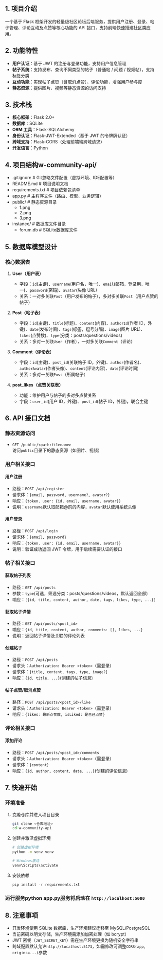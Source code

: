 ## 1. 项目介绍
一个基于 Flask 框架开发的轻量级社区论坛后端服务，提供用户注册、登录、帖子管理、评论互动及点赞等核心功能的 API 接口，支持前端快速搭建社区类应用。


## 2. 功能特性
- **用户认证**：基于 JWT 的注册与登录功能，支持用户信息管理
- **帖子系统**：支持发布、查询不同类型的帖子（普通帖 / 问题 / 视频帖），支持标签分类
- **互动功能**：实现帖子点赞（含取消点赞）、评论功能，增强用户参与度
- **静态资源**：提供图片、视频等静态资源的访问支持


## 3. 技术栈
- **核心框架**：Flask 2.0+
- **数据库**：SQLite
- **ORM 工具**：Flask-SQLAlchemy
- **身份认证**：Flask-JWT-Extended（基于 JWT 的令牌牌认证）
- **跨域支持**：Flask-CORS（处理前端端跨域请求）
- **开发语言**：Python


## 4. 项目结构w-community-api/
- .gitignore                 # Git忽略文件配置（虚拟环境、IDE配置等）
- README.md                  # 项目说明文档
- requirements.txt           # 项目依赖包清单
- app.py                     # 主程序文件（路由、模型、业务逻辑）
- public/                    # 静态资源目录
  - 1.png
  - 2.png
  - 3.png
- instance/                  # 数据库文件目录
  - forum.db               # SQLite数据库文件

## 5. 数据库模型设计
### 核心数据表

1. **User（用户表）**
   - 字段：`id`(主键)、`username`(用户名，唯一)、`email`(邮箱，登录用，唯一)、`password`(密码)、`avatar`(头像 URL)
   - 关系：一对多关联`Post`（用户发布的帖子），多对多关联`Post`（用户点赞的帖子）

2. **Post（帖子表）**
   - 字段：`id`(主键)、`title`(标题)、`content`(内容)、`authorId`(作者 ID，外键)、`date`(发布时间)、`tags`(标签，逗号分隔)、`image`(图片 URL)、`likes`(点赞数)、`type`(分类：posts/questions/videos)
   - 关系：多对一关联`User`（作者），一对多关联`Comment`（评论）

3. **Comment（评论表）**
   - 字段：`id`(主键)、`post_id`(关联帖子 ID，外键)、`author`(作者名)、`authorAvatar`(作者头像)、`content`(评论内容)、`date`(评论时间)
   - 关系：多对一关联`Post`（所属帖子）

4. **post_likes（点赞关联表）**
   - 功能：维护用户与帖子的多对多点赞关系
   - 字段：`user_id`(用户 ID，外键)、`post_id`(帖子 ID，外键)，联合主键


## 6. API 接口文档

### 静态资源访问
- `GET /public/<path:filename>`  
  访问`public`目录下的静态资源（如图片、视频）


### 用户相关接口

#### 用户注册
- 路径：`POST /api/register`
- 请求体：`{email, password, username?, avatar?}`
- 响应：`{token, user: {id, email, username, avatar}}`
- 说明：`username`默认取邮箱@前的内容，`avatar`默认使用系统头像

#### 用户登录
- 路径：`POST /api/login`
- 请求体：`{email, password}`
- 响应：`{token, user: {id, email, username, avatar}}`
- 说明：验证成功返回 JWT 令牌，用于后续需要认证的接口


### 帖子相关接口

#### 获取帖子列表
- 路径：`GET /api/posts`
- 参数：`type`(可选，筛选分类：posts/questions/videos，默认返回全部)
- 响应：`[{id, title, content, author, date, tags, likes, type, ...}]`

#### 获取帖子详情
- 路径：`GET /api/posts/<post_id>`
- 响应：`{id, title, content, author, comments: [], likes, ...}`
- 说明：返回帖子详情及关联的评论列表

#### 创建帖子
- 路径：`POST /api/posts`
- 请求头：`Authorization: Bearer <token>`（需登录）
- 请求体：`{title, content, tags, type, image?}`
- 响应：`{id, title, ...}`(创建的帖子信息)

#### 帖子点赞/取消点赞
- 路径：`POST /api/posts/<post_id>/like`
- 请求头：`Authorization: Bearer <token>`（需登录）
- 响应：`{likes: 最新点赞数, isLiked: 是否已点赞}`


### 评论相关接口

#### 添加评论
- 路径：`POST /api/posts/<post_id>/comments`
- 请求头：`Authorization: Bearer <token>`（需登录）
- 请求体：`{content}`
- 响应：`{id, author, content, date, ...}`(创建的评论信息)


## 7. 快速开始

### 环境准备
1. 克隆仓库并进入项目目录
   ```bash
   git clone <仓库地址>
   cd w-community-api
   ```

2. 创建并激活虚拟环境
   ```bash
   # 创建虚拟环境
   python -m venv venv

   # Windows激活
   venv\Scripts\activate
   ```

3. 安装依赖
   ```bash
   pip install -r requirements.txt
   ```


### 运行服务python app.py服务将启动在 `http://localhost:5000`

## 8. 注意事项
- 开发环境使用 SQLite 数据库，生产环境建议迁移至 MySQL/PostgreSQL
- 当前密码以明文存储，生产环境需添加加密处理（如 bcrypt）
- JWT 密钥（`JWT_SECRET_KEY`）需在生产环境更换为随机安全字符串
- 跨域配置默认允许`http://localhost:5173`，如需修改可调整`CORS(app, origins=...)`参数
    